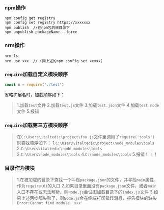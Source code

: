 ### npm操作
```
npm config get registry
npm config set registry https://xxxxxxx
npm publish  //在npm包的根目录下
npm unpublish packageName --force
```

### nrm操作
```
nrm ls
nrm use xxx  // (同上述的npm config set xxxxx)
```

### `require`加载自定义模块顺序
```js
const m = require('./test')
```
省略扩展名时，加载顺序如下：
> 1.加载`test`文件
> 2.加载`test.js`文件
> 3.加载`test.json`文件
> 4.加载`test.node`文件
> 5.报错

### `require`加载第三方模块顺序
> 在`C:\Users\italtedic\project\foo.js`文件里调用了`require('tools')`
则查找顺序如下：
> 1.`C:\Users\italtedic\project\node_modules\tools`
> 2.`C:\Users\italtedic\node_modules\tools`
> 3.`C:\Users\node_modules\tools`
> 4.`C:\node_modules\tools`
> 5.报错！！！

### 目录作为模块
> 1.在被加载的目录下查找一个叫做`package.json`的文件，并寻找`main`属性，作为`require(0)`的入口
> 2.如果目录里面没有`package.json`文件，或者`main`入口不存在或无法解析，则`Node.js`会试图加载目录下的`index.js`文件
> 3.如果上述两步都失败了，则`Node.js`会在终端打印错误消息，报告模块的缺失`Error:Cannot find module 'xxx'`